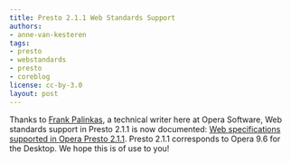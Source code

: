 ```yaml
---
title: Presto 2.1.1 Web Standards Support
authors:
- anne-van-kesteren
tags:
- presto
- webstandards
- presto
- coreblog
license: cc-by-3.0
layout: post
---
```

Thanks to <a href="http://my.opera.com/fmpalinkas/">Frank Palinkas</a>, a technical writer here at Opera Software, Web standards support in Presto 2.1.1 is now documented: <a href="http://www.opera.com/docs/specs/presto211/">Web specifications supported in Opera Presto 2.1.1</a>. Presto 2.1.1 corresponds to Opera 9.6 for the Desktop. We hope this is of use to you!
